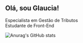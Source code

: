 ## Olá, sou Glaucia! 

<div>
 Especialista em Gestão de Tributos
<div>
 Estudante de Front-End
 
![Anurag's GitHub stats](https://github-readme-stats.vercel.app/api?username=anuraghazra&show_icons=true&theme=radical)
  
  
